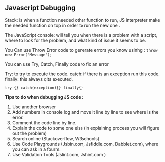 ## Javascript Debugging

Stack: is when a function needed other function to run, JS interpreter make the needed function on top in order to run the new one .


The JavaScript console: will tell you when there is a problem with a script,
where to look for the problem, and what kind of issue it seems to be.


You Can use Throw Error code to generate errors you know 
usinhg : `throw new Error('Message');`


You can use Try, Catch, Finally code to fix an error

Try: to try to execute the code.
catch: if there is an exception run this code.
finally: this always gits executed.

`try {} catch(exception){} finally{}` 




**Tips to do when debugging JS code :**

1. Use another browser
2. Add numbers in console log and move it line by line to see where is the error.
3. Comment the code line by line.
4. Explain the code to some one else (in explaining process you will figure out the problem)
5. Search online (Stackoverflow, W3schools)
6. Use Code Playgrounds (Jsbin.com, Jsfiddle.com, Dabblet.com), where you can ask in a fourm.
7. Use Validation Tools (Jslint.com, Jshint.com )




